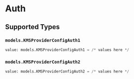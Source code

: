 # Auth


## Supported Types

### `models.KMSProviderConfigAuth1`

```python
value: models.KMSProviderConfigAuth1 = /* values here */
```

### `models.KMSProviderConfigAuth2`

```python
value: models.KMSProviderConfigAuth2 = /* values here */
```

